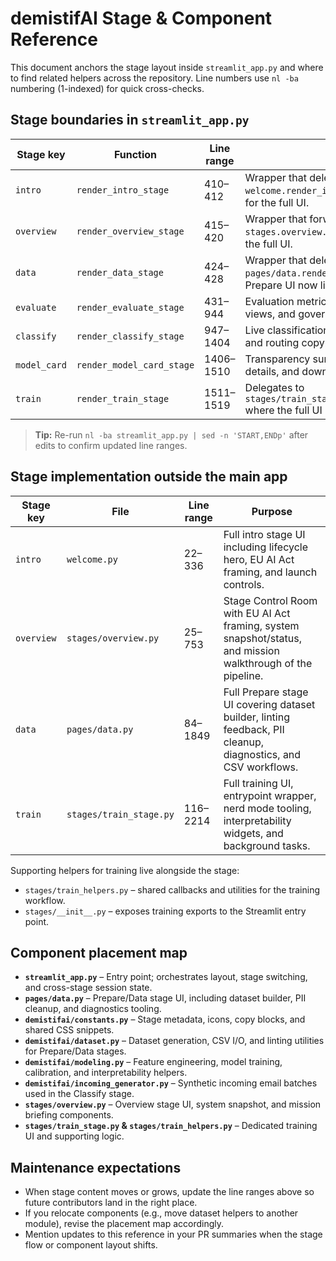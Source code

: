 # demistifAI Stage & Component Reference

This document anchors the stage layout inside `streamlit_app.py` and where to find related helpers across the repository. Line
numbers use `nl -ba` numbering (1-indexed) for quick cross-checks.

## Stage boundaries in `streamlit_app.py`
| Stage key | Function | Line range | Notes |
| --- | --- | --- | --- |
| `intro` | `render_intro_stage` | 410–412 | Wrapper that delegates to `welcome.render_intro_stage`; see `welcome.py` for the full UI. |
| `overview` | `render_overview_stage` | 415–420 | Wrapper that forwards to `stages.overview.render_overview_stage` for the full UI. |
| `data` | `render_data_stage` | 424–428 | Wrapper that delegates to `pages/data.render_data_stage` where the full Prepare UI now lives. |
| `evaluate` | `render_evaluate_stage` | 431–944 | Evaluation metrics, ROC / confusion matrix views, and governance summary. |
| `classify` | `render_classify_stage` | 947–1404 | Live classification console, governance tools, and routing copy. |
| `model_card` | `render_model_card_stage` | 1406–1510 | Transparency summary, dataset snapshot details, and download affordances. |
| `train` | `render_train_stage` | 1511–1519 | Delegates to `stages/train_stage.render_train_stage_page` where the full UI lives. |

> **Tip:** Re-run `nl -ba streamlit_app.py | sed -n 'START,ENDp'` after edits to confirm updated line ranges.

## Stage implementation outside the main app
| Stage key | File | Line range | Purpose |
| --- | --- | --- | --- |
| `intro` | `welcome.py` | 22–336 | Full intro stage UI including lifecycle hero, EU AI Act framing, and launch controls. |
| `overview` | `stages/overview.py` | 25–753 | Stage Control Room with EU AI Act framing, system snapshot/status, and mission walkthrough of the pipeline. |
| `data` | `pages/data.py` | 84–1849 | Full Prepare stage UI covering dataset builder, linting feedback, PII cleanup, diagnostics, and CSV workflows. |
| `train` | `stages/train_stage.py` | 116–2214 | Full training UI, entrypoint wrapper, nerd mode tooling, interpretability widgets, and background tasks. |

Supporting helpers for training live alongside the stage:
- `stages/train_helpers.py` – shared callbacks and utilities for the training workflow.
- `stages/__init__.py` – exposes training exports to the Streamlit entry point.

## Component placement map
- **`streamlit_app.py`** – Entry point; orchestrates layout, stage switching, and cross-stage session state.
- **`pages/data.py`** – Prepare/Data stage UI, including dataset builder, PII cleanup, and diagnostics tooling.
- **`demistifai/constants.py`** – Stage metadata, icons, copy blocks, and shared CSS snippets.
- **`demistifai/dataset.py`** – Dataset generation, CSV I/O, and linting utilities for Prepare/Data stages.
- **`demistifai/modeling.py`** – Feature engineering, model training, calibration, and interpretability helpers.
- **`demistifai/incoming_generator.py`** – Synthetic incoming email batches used in the Classify stage.
- **`stages/overview.py`** – Overview stage UI, system snapshot, and mission briefing components.
- **`stages/train_stage.py` & `stages/train_helpers.py`** – Dedicated training UI and supporting logic.

## Maintenance expectations
- When stage content moves or grows, update the line ranges above so future contributors land in the right place.
- If you relocate components (e.g., move dataset helpers to another module), revise the placement map accordingly.
- Mention updates to this reference in your PR summaries when the stage flow or component layout shifts.

